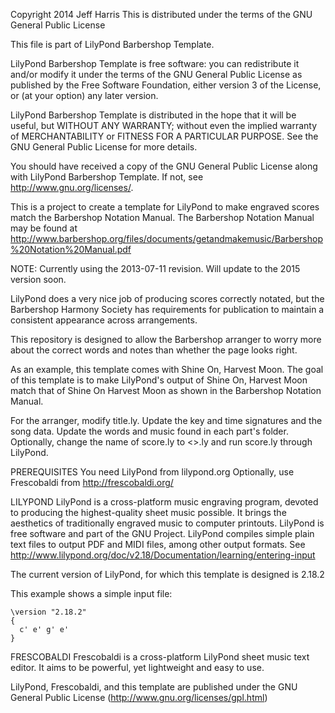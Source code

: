 Copyright 2014 Jeff Harris
This is distributed under the terms of the GNU General Public License

This file is part of LilyPond Barbershop Template.

LilyPond Barbershop Template is free software: you can redistribute it and/or modify
it under the terms of the GNU General Public License as published by
the Free Software Foundation, either version 3 of the License, or
(at your option) any later version.

LilyPond Barbershop Template is distributed in the hope that it will be useful,
but WITHOUT ANY WARRANTY; without even the implied warranty of
MERCHANTABILITY or FITNESS FOR A PARTICULAR PURPOSE.  See the
GNU General Public License for more details.

You should have received a copy of the GNU General Public License
along with LilyPond Barbershop Template.  If not, see <http://www.gnu.org/licenses/>.



This is a project to create a template for LilyPond to make engraved scores match the Barbershop Notation Manual. The Barbershop Notation Manual may be found at http://www.barbershop.org/files/documents/getandmakemusic/Barbershop%20Notation%20Manual.pdf

NOTE: Currently using the 2013-07-11 revision. Will update to the 2015 version soon.

LilyPond does a very nice job of producing scores correctly notated, but the Barbershop Harmony Society has requirements for publication to maintain a consistent appearance across arrangements.

This repository is designed to allow the Barbershop arranger to worry more about the correct words and notes than whether the page looks right.

As an example, this template comes with Shine On, Harvest Moon. The goal of this template is to make LilyPond's output of Shine On, Harvest Moon match that of Shine On Harvest Moon as shown in the Barbershop Notation Manual.

For the arranger, modify title.ly. Update the key and time signatures and the song data. Update the words and music found in each part's folder. Optionally, change the name of score.ly to <<Name Of Song>>.ly and run score.ly through LilyPond.

PREREQUISITES
You need LilyPond from lilypond.org
Optionally, use Frescobaldi from http://frescobaldi.org/

LILYPOND
LilyPond is a cross-platform music engraving program, devoted to producing the highest-quality sheet music possible. It brings the aesthetics of traditionally engraved music to computer printouts. LilyPond is free software and part of the GNU Project. LilyPond compiles simple plain text files to output PDF and MIDI files, among other output formats. See http://www.lilypond.org/doc/v2.18/Documentation/learning/entering-input

The current version of LilyPond, for which this template is designed is 2.18.2

This example shows a simple input file:

    \version "2.18.2"
    {
      c' e' g' e'
    }


FRESCOBALDI
Frescobaldi is a cross-platform LilyPond sheet music text editor. It aims to be powerful, yet lightweight and easy to use.

LilyPond, Frescobaldi, and this template are published under the GNU General Public License (http://www.gnu.org/licenses/gpl.html)
